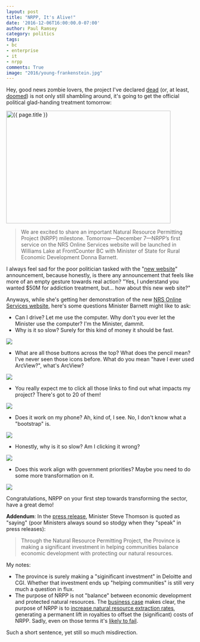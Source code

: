 ```yaml
---
layout: post
title: "NRPP, It's Alive!"
date: '2016-12-06T16:00:00.0-07:00'
author: Paul Ramsey
category: politics
tags:
- bc
- enterprise
- it
- nrpp
comments: True
image: "2016/young-frankenstein.jpg"
---
```


Hey, good news zombie lovers, the project I've declared [dead](/2016/11/nrpp-is-dead.html) (or, at least, [doomed](/2016/12/nrpp-still-doomed.html)) is not only still shambling around, it's going to get the official political glad-handing treatment tomorrow:

<img src="{{ site.images }}{{ page.image }}" alt="{{ page.title }}" width="440" height="302" />

> We are excited to share an important Natural Resource Permitting Project (NRPP) milestone. Tomorrow—December 7—NRPP’s first service on the NRS Online Services website will be launched in Williams Lake at FrontCounter BC with Minister of State for Rural Economic Development Donna Barnett. 

I always feel sad for the poor politician tasked with the "[new website](https://www.google.ca/webhp?sourceid=chrome-instant&ion=1&espv=2&ie=UTF-8#q=%22new+website%22+site:gov.bc.ca+news)" announcement, because honestly, is there any announcement that feels like more of an empty gesture towards real action? "Yes, I understand you wanted $50M for addiction treatment, but... how about this new web site?"

Anyways, while she's getting her demonstration of the new [NRS Online Services website](https://portal.nrs.gov.bc.ca/), here's some questions Minister Barnett might like to ask:

* Can I drive? Let me use the computer. Why don't you ever let the Minister use the computer? I'm the Minister, dammit.
* Why is it so slow? Surely for this kind of money it should be fast.

<img src="{{ site.images }}2016/nrpp-live-1.jpg" />

* What are all those buttons across the top? What does the pencil mean? I've never seen those icons before. What do you mean "have I ever used ArcView?", what's ArcView?

<img src="{{ site.images }}2016/nrpp-live-2.jpg" />

* You really expect me to click all those links to find out what impacts my project? There's got to 20 of them!

<img src="{{ site.images }}2016/nrpp-live-3.jpg" />

* Does it work on my phone? Ah, kind of, I see. No, I don't know what a "bootstrap" is.

<img src="{{ site.images }}2016/nrpp-live-4.jpg" />

* Honestly, why is it so slow? Am I clicking it wrong?

<img src="{{ site.images }}2016/nrpp-live-5.jpg" />

* Does this work align with government priorities? Maybe you need to do some more transformation on it.

<img src="{{ site.images }}2016/nrpp-live-6.jpg" />

Congratulations, NRPP on your first step towards transforming the sector, have a great demo! 

**Addendum**: In the [press release](https://news.gov.bc.ca/releases/2016FLNR0292-002610?WT.cg_n=Hootsuite), Minister Steve Thomson is quoted as "saying" (poor Ministers always sound so stodgy when they "speak" in press releases):

> Through the Natural Resource Permitting Project, the Province is making a significant investment in helping communities balance economic development with protecting our natural resources.

My notes:

* The province is surely making a "siginificant investment" in Deloitte and CGI. Whether that investment ends up "helping communities" is still very much a question in flux.
* The purpose of NRPP is not "balance" between economic development and protected natural resources. The [business case](http://www2.gov.bc.ca/gov/content/industry/natural-resource-use/frontcounter-bc/natural-resource-permitting-project/nrpp-business-case-3623) makes clear, the purpose of NRPP is to [increase natural resource extraction rates](http://blog.cleverelephant.ca/2016/05/nrpp-magic-asterisk.html), generating a permanent lift in royalties to offset the (significant) costs of NRPP. Sadly, even on those terms it's [likely to fail](http://blog.cleverelephant.ca/2016/05/nrpp-magic-asterisk.html).

Such a short sentence, yet still so much misdirection.